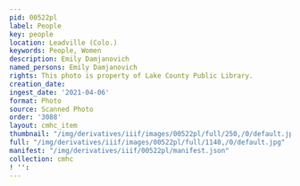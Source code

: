 ```yaml
---
pid: 00522pl
label: People
key: people
location: Leadville (Colo.)
keywords: People, Women
description: Emily Damjanovich
named_persons: Emily Damjanovich
rights: This photo is property of Lake County Public Library.
creation_date: 
ingest_date: '2021-04-06'
format: Photo
source: Scanned Photo
order: '3088'
layout: cmhc_item
thumbnail: "/img/derivatives/iiif/images/00522pl/full/250,/0/default.jpg"
full: "/img/derivatives/iiif/images/00522pl/full/1140,/0/default.jpg"
manifest: "/img/derivatives/iiif/00522pl/manifest.json"
collection: cmhc
! '': 
---
```

